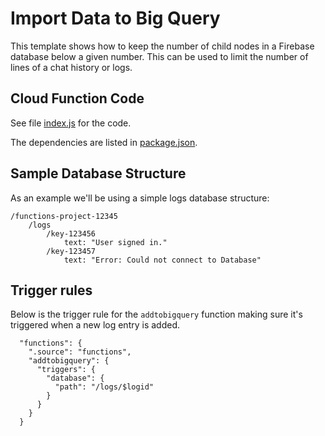# Import Data to Big Query

This template shows how to keep the number of child nodes in a Firebase database below a given number. This can be used to limit the number of lines of a chat history or logs.

## Cloud Function Code

See file [index.js](index.js) for the code.

The dependencies are listed in [package.json](package.json).

## Sample Database Structure

As an example we'll be using a simple logs database structure:

```
/functions-project-12345
    /logs
        /key-123456
            text: "User signed in."
        /key-123457
            text: "Error: Could not connect to Database"
```

## Trigger rules

Below is the trigger rule for the `addtobigquery` function making sure it's triggered when a new log entry is added.

```
  "functions": {
    ".source": "functions",
    "addtobigquery": {
      "triggers": {
        "database": {
          "path": "/logs/$logid"
        }
      }
    }
  }
```


